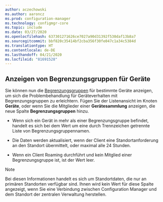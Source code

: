 ```yaml
---
author: aczechowski
ms.author: aaroncz
ms.prod: configuration-manager
ms.technology: configmgr-core
ms.topic: include
ms.date: 03/27/2020
ms.openlocfilehash: 637301271626ce7027a90d31392f530daf13b8a7
ms.sourcegitcommit: bbf820c35414bf2cba356f30fe047c1a34c5384d
ms.translationtype: HT
ms.contentlocale: de-DE
ms.lasthandoff: 04/21/2020
ms.locfileid: "81691528"
---
```

## <a name="show-boundary-groups-for-devices"></a><a name="bkmk_boundary"></a> Anzeigen von Begrenzungsgruppen für Geräte

<!--6521835-->

Sie können nun die [Begrenzungsgruppen](../../../../servers/deploy/configure/boundary-groups.md) für bestimmte Geräte anzeigen, um sich die Problembehandlung für Geräteverhalten mit Begrenzungsgruppen zu erleichtern. Fügen Sie der Listenansicht im Knoten **Geräte**, oder wenn Sie die Mitglieder einer **Gerätesammlung** anzeigen, die neue Spalte **Begrenzungsgruppen** hinzu.

- Wenn sich ein Gerät in mehr als einer Begrenzungsgruppe befindet, handelt es sich bei dem Wert um eine durch Trennzeichen getrennte Liste von Begrenzungsgruppennamen.

- Die Daten werden aktualisiert, wenn der Client eine Standortanforderung an den Standort übermittelt, oder maximal alle 24 Stunden.

- Wenn ein Client Roaming durchführt und kein Mitglied einer Begrenzungsgruppe ist, ist der Wert leer.

> [!NOTE]
> Bei diesen Informationen handelt es sich um Standortdaten, die nur an primären Standorten verfügbar sind. Ihnen wird kein Wert für diese Spalte angezeigt, wenn Sie eine Verbindung zwischen Configuration Manager und dem Standort der zentralen Verwaltung herstellen.
